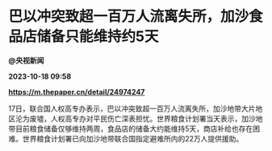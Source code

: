 # 巴以冲突致超一百万人流离失所，加沙食品店储备只能维持约5天
**@央视新闻**

**2023-10-18 09:58**

**https://m.thepaper.cn/detail/24974247**

17日，联合国人权高专办表示，巴以冲突致超一百万人流离失所，加沙地带大片地区沦为废墟，人权高专办对平民伤亡深表担忧。世界粮食计划署当天表示，加沙地带目前粮食储备仅够维持两周，食品店的储备大约能维持5天，商店补给也存在困难。世界粮食计划署已向加沙地带联合国指定避难所内的22万人提供援助。